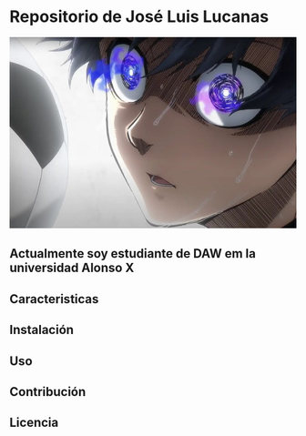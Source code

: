 # Repositorio de José Luis Lucanas

![Imagen de Portada](blue.jpg)

## Actualmente soy estudiante de DAW em la universidad Alonso X

## Caracteristicas

## Instalación

## Uso

## Contribución

## Licencia
